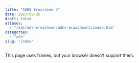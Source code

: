 ```yaml
---
title: "ADHS Erwachsen 3"
date: 2023-08-26
draft: false
aliases:
  - "/ads/ads-erwachsen/adhs-erwachsen3/index.htm"
categories:
  - "ads"
slug: "index"
---
```


This page uses frames, but your browser doesn't support them.